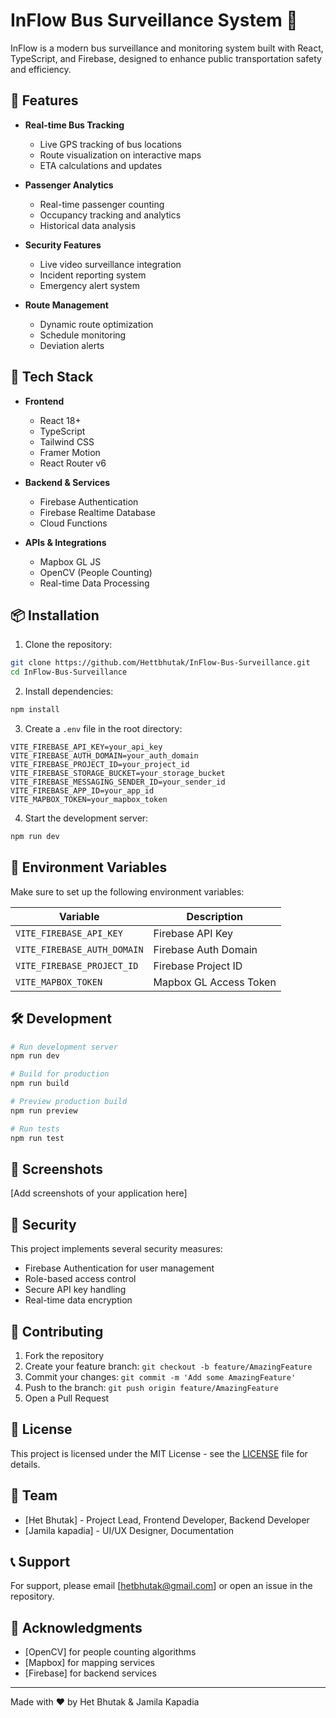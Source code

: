 # InFlow Bus Surveillance System 🚌

InFlow is a modern bus surveillance and monitoring system built with React, TypeScript, and Firebase, designed to enhance public transportation safety and efficiency.

## 🌟 Features

- **Real-time Bus Tracking** 
  - Live GPS tracking of bus locations
  - Route visualization on interactive maps
  - ETA calculations and updates

- **Passenger Analytics**
  - Real-time passenger counting
  - Occupancy tracking and analytics
  - Historical data analysis

- **Security Features**
  - Live video surveillance integration
  - Incident reporting system
  - Emergency alert system

- **Route Management**
  - Dynamic route optimization
  - Schedule monitoring
  - Deviation alerts

## 🚀 Tech Stack

- **Frontend**
  - React 18+
  - TypeScript
  - Tailwind CSS
  - Framer Motion
  - React Router v6

- **Backend & Services**
  - Firebase Authentication
  - Firebase Realtime Database
  - Cloud Functions

- **APIs & Integrations**
  - Mapbox GL JS
  - OpenCV (People Counting)
  - Real-time Data Processing

## 📦 Installation

1. Clone the repository:
```bash
git clone https://github.com/Hettbhutak/InFlow-Bus-Surveillance.git
cd InFlow-Bus-Surveillance
```

2. Install dependencies:
```bash
npm install
```

3. Create a `.env` file in the root directory:
```env
VITE_FIREBASE_API_KEY=your_api_key
VITE_FIREBASE_AUTH_DOMAIN=your_auth_domain
VITE_FIREBASE_PROJECT_ID=your_project_id
VITE_FIREBASE_STORAGE_BUCKET=your_storage_bucket
VITE_FIREBASE_MESSAGING_SENDER_ID=your_sender_id
VITE_FIREBASE_APP_ID=your_app_id
VITE_MAPBOX_TOKEN=your_mapbox_token
```

4. Start the development server:
```bash
npm run dev
```

## 🔑 Environment Variables

Make sure to set up the following environment variables:

| Variable | Description |
|----------|-------------|
| `VITE_FIREBASE_API_KEY` | Firebase API Key |
| `VITE_FIREBASE_AUTH_DOMAIN` | Firebase Auth Domain |
| `VITE_FIREBASE_PROJECT_ID` | Firebase Project ID |
| `VITE_MAPBOX_TOKEN` | Mapbox GL Access Token |

## 🛠️ Development

```bash
# Run development server
npm run dev

# Build for production
npm run build

# Preview production build
npm run preview

# Run tests
npm run test
```

## 📱 Screenshots

[Add screenshots of your application here]

## 🔐 Security

This project implements several security measures:

- Firebase Authentication for user management
- Role-based access control
- Secure API key handling
- Real-time data encryption

## 🤝 Contributing

1. Fork the repository
2. Create your feature branch: `git checkout -b feature/AmazingFeature`
3. Commit your changes: `git commit -m 'Add some AmazingFeature'`
4. Push to the branch: `git push origin feature/AmazingFeature`
5. Open a Pull Request

## 📄 License

This project is licensed under the MIT License - see the [LICENSE](LICENSE) file for details.

## 👥 Team

- [Het Bhutak] - Project Lead, Frontend Developer, Backend Developer
- [Jamila kapadia] - UI/UX Designer, Documentation 

## 📞 Support

For support, please email [hetbhutak@gmail.com] or open an issue in the repository.

## 🙏 Acknowledgments

- [OpenCV] for people counting algorithms
- [Mapbox] for mapping services
- [Firebase] for backend services

---

Made with ❤️ by Het Bhutak & Jamila Kapadia
